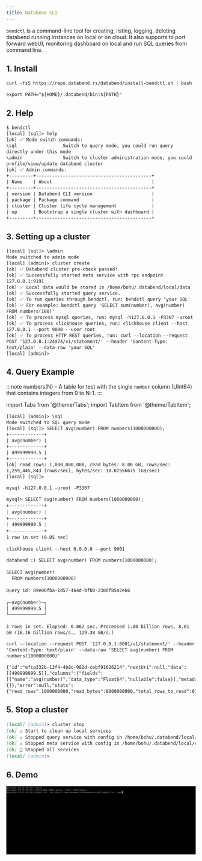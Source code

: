 ```yaml
---
title: Databend CLI 
---
```


`bendctl` is a command-line tool for creating, listing, logging,
deleting databend running instances on local or on cloud.
It also supports to port forward webUI, monitoring dashboard on local and run SQL queries from command line.


## 1. Install

```shell
curl -fsS https://repo.databend.rs/databend/install-bendctl.sh | bash
```

```shell
export PATH="${HOME}/.databend/bin:${PATH}"
```

## 2. Help

```shell
$ bendctl
[local] [sql]> help
[ok] ✅ Mode switch commands:
\sql                 Switch to query mode, you could run query directly under this mode
\admin               Switch to cluster administration mode, you could profile/view/update databend cluster
[ok] ✅ Admin commands:
+---------+-------------------------------------------+
| Name    | About                                     |
+---------+-------------------------------------------+
| version | Databend CLI version                      |
| package | Package command                           |
| cluster | Cluster life cycle management             |
| up      | Bootstrap a single cluster with dashboard |
+---------+-------------------------------------------+
```

## 3. Setting up a cluster

```shell
[local] [sql]> \admin
Mode switched to admin mode
[local] [admin]> cluster create
[ok] ✅ Databend cluster pre-check passed!
[ok] ✅ Successfully started meta service with rpc endpoint 127.0.0.1:9191
[ok] ✅ Local data would be stored in /home/bohu/.databend/local/data
[ok] ✅ Successfully started query service.
[ok] ✅ To run queries through bendctl, run: bendctl query 'your SQL'
[ok] ✅ For example: bendctl query 'SELECT sum(number), avg(number) FROM numbers(100)'
[ok] ✅ To process mysql queries, run: mysql -h127.0.0.1 -P3307 -uroot
[ok] ✅ To process clickhouse queries, run: clickhouse client --host 127.0.0.1 --port 9000 --user root
[ok] ✅ To process HTTP REST queries, run: curl --location --request POST '127.0.0.1:24974/v1/statement/' --header 'Content-Type: text/plain' --data-raw 'your SQL'
[local] [admin]> 
```

## 4. Query Example

:::note
numbers(N) – A table for test with the single `number` column (UInt64) that contains integers from 0 to N-1.
:::

import Tabs from '@theme/Tabs';
import TabItem from '@theme/TabItem';

<Tabs>
<TabItem value="bendctl" label="bendctl" default>

```
[local] [admin]> \sql
Mode switched to SQL query mode
[local] [sql]> SELECT avg(number) FROM numbers(1000000000);
+-------------+
| avg(number) |
+-------------+
| 499999999.5 |
+-------------+
[ok] read rows: 1,000,000,000, read bytes: 8.00 GB, rows/sec: 1,259,445,843 (rows/sec), bytes/sec: 10.07556675 (GB/sec)
[local] [sql]>
```
</TabItem>
<TabItem value="mysql" label="MySQL Client">

```
mysql -h127.0.0.1 -uroot -P3307
```
```markdown
mysql> SELECT avg(number) FROM numbers(1000000000);
+-------------+
| avg(number) |
+-------------+
| 499999999.5 |
+-------------+
1 row in set (0.05 sec)
```
</TabItem>
<TabItem value="clickhouse" label="ClickHouse Client">

```
clickhouse client --host 0.0.0.0 --port 9001
```

```
databend :) SELECT avg(number) FROM numbers(1000000000);

SELECT avg(number)
  FROM numbers(1000000000)

Query id: 89e06fba-1d57-464d-bfb0-238df85a2e66

┌─avg(number)─┐
│ 499999999.5 │
└─────────────┘

1 rows in set. Elapsed: 0.062 sec. Processed 1.00 billion rows, 8.01 GB (16.16 billion rows/s., 129.38 GB/s.)
```
</TabItem>
<TabItem value="http" label="HTTP Client">

```
curl --location --request POST '127.0.0.1:8001/v1/statement/' --header 'Content-Type: text/plain' --data-raw 'SELECT avg(number) FROM numbers(1000000000)'
```

```
{"id":"efca332b-13f4-4b8c-982d-cebf91626214","nextUri":null,"data":[[499999999.5]],"columns":{"fields":[{"name":"avg(number)","data_type":"Float64","nullable":false}],"metadata":{}},"error":null,"stats":{"read_rows":1000000000,"read_bytes":8000000000,"total_rows_to_read":0}}
```
</TabItem>
</Tabs>

## 5. Stop a cluster

```markdown
[local] [admin]> cluster stop
[ok] ⚠ Start to clean up local services
[ok] ⚠ Stopped query service with config in /home/bohu/.databend/local/configs/local/query_config_0.yaml
[ok] ⚠ Stopped meta service with config in /home/bohu/.databend/local/configs/local/meta_config_0.yaml
[ok] 🚀 Stopped all services
[local] [admin]> 
```

## 6. Demo

![bendctl on AWS arm64-server](images/bendctl-how-to-use.gif)
